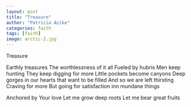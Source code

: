 ```yaml
---
layout: post
title: "Treasure"
author: "Patricia Azike"
categories: faith
tags: [faith]
image: arctic-2.jpg
---
```


Treasure

Earthly treasures
The worthlessness of it all
Fueled by hubris
Men keep hunting 
They keep digging for more
Little pockets become canyons
Deep gorges in our hearts that want to be filled
And so we are left thirsting 
Craving for more
But going for satisfaction inn mundane things


Anchored by Your love
Let me grow deep roots
Let me bear great fruits
